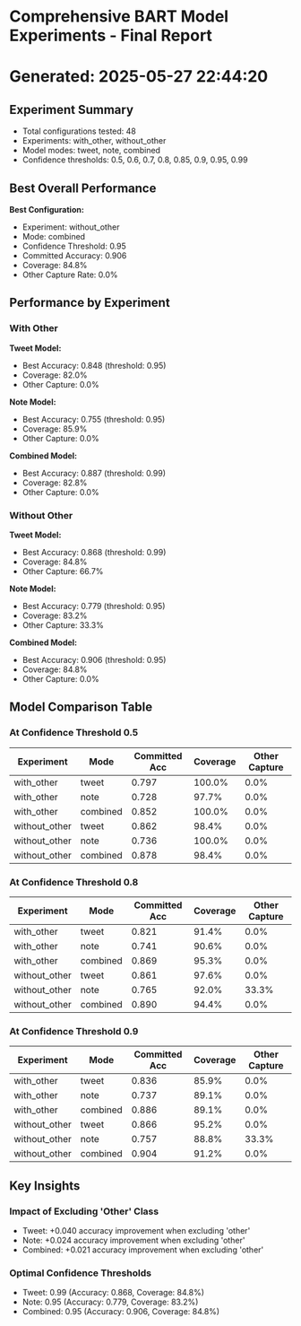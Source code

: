 # Comprehensive BART Model Experiments - Final Report
Generated: 2025-05-27 22:44:20
================================================================================
## Experiment Summary
- Total configurations tested: 48
- Experiments: with_other, without_other
- Model modes: tweet, note, combined
- Confidence thresholds: 0.5, 0.6, 0.7, 0.8, 0.85, 0.9, 0.95, 0.99

## Best Overall Performance
**Best Configuration:**
- Experiment: without_other
- Mode: combined
- Confidence Threshold: 0.95
- Committed Accuracy: 0.906
- Coverage: 84.8%
- Other Capture Rate: 0.0%

## Performance by Experiment
### With Other
**Tweet Model:**
- Best Accuracy: 0.848 (threshold: 0.95)
- Coverage: 82.0%
- Other Capture: 0.0%

**Note Model:**
- Best Accuracy: 0.755 (threshold: 0.95)
- Coverage: 85.9%
- Other Capture: 0.0%

**Combined Model:**
- Best Accuracy: 0.887 (threshold: 0.99)
- Coverage: 82.8%
- Other Capture: 0.0%

### Without Other
**Tweet Model:**
- Best Accuracy: 0.868 (threshold: 0.99)
- Coverage: 84.8%
- Other Capture: 66.7%

**Note Model:**
- Best Accuracy: 0.779 (threshold: 0.95)
- Coverage: 83.2%
- Other Capture: 33.3%

**Combined Model:**
- Best Accuracy: 0.906 (threshold: 0.95)
- Coverage: 84.8%
- Other Capture: 0.0%

## Model Comparison Table
### At Confidence Threshold 0.5
| Experiment | Mode | Committed Acc | Coverage | Other Capture |
|------------|------|---------------|----------|---------------|
| with_other | tweet | 0.797 | 100.0% | 0.0% |
| with_other | note | 0.728 | 97.7% | 0.0% |
| with_other | combined | 0.852 | 100.0% | 0.0% |
| without_other | tweet | 0.862 | 98.4% | 0.0% |
| without_other | note | 0.736 | 100.0% | 0.0% |
| without_other | combined | 0.878 | 98.4% | 0.0% |

### At Confidence Threshold 0.8
| Experiment | Mode | Committed Acc | Coverage | Other Capture |
|------------|------|---------------|----------|---------------|
| with_other | tweet | 0.821 | 91.4% | 0.0% |
| with_other | note | 0.741 | 90.6% | 0.0% |
| with_other | combined | 0.869 | 95.3% | 0.0% |
| without_other | tweet | 0.861 | 97.6% | 0.0% |
| without_other | note | 0.765 | 92.0% | 33.3% |
| without_other | combined | 0.890 | 94.4% | 0.0% |

### At Confidence Threshold 0.9
| Experiment | Mode | Committed Acc | Coverage | Other Capture |
|------------|------|---------------|----------|---------------|
| with_other | tweet | 0.836 | 85.9% | 0.0% |
| with_other | note | 0.737 | 89.1% | 0.0% |
| with_other | combined | 0.886 | 89.1% | 0.0% |
| without_other | tweet | 0.866 | 95.2% | 0.0% |
| without_other | note | 0.757 | 88.8% | 33.3% |
| without_other | combined | 0.904 | 91.2% | 0.0% |

## Key Insights
### Impact of Excluding 'Other' Class
- Tweet: +0.040 accuracy improvement when excluding 'other'
- Note: +0.024 accuracy improvement when excluding 'other'
- Combined: +0.021 accuracy improvement when excluding 'other'

### Optimal Confidence Thresholds
- Tweet: 0.99 (Accuracy: 0.868, Coverage: 84.8%)
- Note: 0.95 (Accuracy: 0.779, Coverage: 83.2%)
- Combined: 0.95 (Accuracy: 0.906, Coverage: 84.8%)

